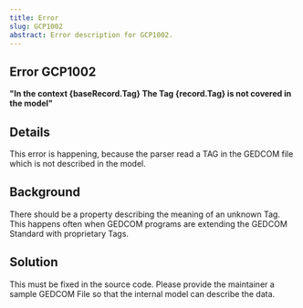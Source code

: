 ```yaml
---
title: Error 
slug: GCP1002
abstract: Error description for GCP1002.
---
```



## Error GCP1002

**"In the context {baseRecord.Tag} The Tag {record.Tag} is not covered in the model"**

## Details

This error is happening, because the parser read a TAG in the GEDCOM file which is not described in the model.

## Background

There should be a property describing the meaning of an unknown Tag. This happens often when GEDCOM programs are extending the GEDCOM Standard with proprietary Tags.

## Solution

This must be fixed in the source code. Please provide the maintainer a sample GEDCOM File so that the internal model can describe the data.
